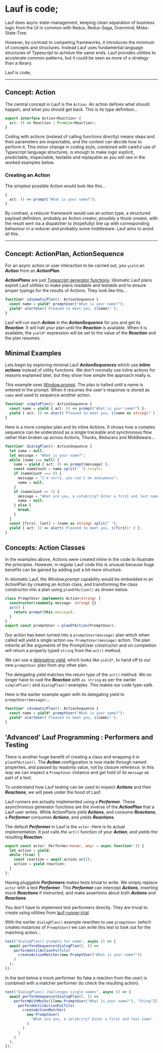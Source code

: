 # Lauf is code;

Lauf does async state-management, keeping clean separation of business logic from the UI in common with Redux, Redux-Saga, Overmind, Mobx-State-Tree.

However, by contrast to competing frameworks, it introduces the minimum of concepts and structures. Instead Lauf uses fundamental language structures of Typescript to achieve the same ends. Lauf provides utilities to accelerate common patterns, but it could be seen as more of a strategy than a library.

Lauf is code;

---

## Concept: Action

The central concept in Lauf is the `Action`. An action defines what should happen, and what you should get back. This is its type definition...

```typescript
export interface Action<Reaction> {
  act: () => Reaction | Promise<Reaction>;
}
```

Coding with actions (instead of calling functions directly) means steps and their parameters are inspectable, and the context can decide how to perform it. This minor change in coding style, combined with careful use of Typescript language structures, is enough to make logic explicit, predictable, inspectable, testable and replayable as you will see in the worked examples below.

### Creating an Action

The simplest possible Action would look like this...

```typescript
{
  act: () => prompt("What is your name?");
}
```

By contrast, a reducer framework would use an action type, a structured payload definition, probably an Action creator, possibly a thunk creator, with the result sent via a dispatcher to (hopefully) line up with corresponding behaviour in a reducer and probably some middleware. Lauf aims to avoid all this.

---

## Concept: ActionPlan, ActionSequence

For an async action or user interaction to be carried out, you
`yield` an **_Action_** from an **_ActionPlan_**.

**_ActionPlans_** are just [Typescript generator functions](https://basarat.gitbook.io/typescript/future-javascript/generators). Idiomatic Lauf plans exploit Lauf utilities to make plans readable and testable and to ensure proper typings for the results of Actions. They look like this...

```typescript
function* idiomaticPlan(): ActionSequence {
  const name = yield* promptUser("What is your name?");
  yield* alertUser(`Pleased to meet you, ${name}!`);
}
```

Lauf will run each **_Action_** in the **_ActionSequence_** for you and get its **_Reaction_**. It will halt your plan until the **_Reaction_** is available. When it is available, the `yield*` expression will be set to the value of the **_Reaction_** and the plan resumes.

## Minimal Examples

Lets begin by exploring minimal Lauf **_ActionSequences_** which use **_inline actions_** instead of utility functions. We don't normally use inline actions for reasons explained later, but they show how simple the approach really is.

This example uses [Window.prompt](https://developer.mozilla.org/en-US/docs/Web/API/Window/prompt). The plan is halted until a name is entered in the prompt. When it resumes the user's response is stored as `name` and used to sequence another action.

```typescript
function* simplePlan(): ActionSequence {
  const name = yield { act: () => prompt("What is your name?") };
  yield { act: () => alert(`Pleased to meet you, ${name as string}!`) };
}
```

Here is a more complex plan and its inline Actions. It shows how a complex sequence
can be understood as a single traceable and synchronous flow rather than broken up across Actions, Thunks, Reducers and Middleware...

```typescript
function* dialogPlan(): ActionSequence {
  let name = null;
  let message = "What is your name?";
  while (name === null) {
    name = yield { act: () => prompt(message) };
    const nameCount = name.split(" ").length;
    if (nameCount === 0) {
      message = "I'm sorry, you can't be anonymous";
      name = null;
    }
    if (nameCount == 1) {
      message = "What are you, a celebrity? Enter a first and last name";
      name = null;
    } else {
      break;
    }
  }
  const [first, last] = (name as string).split(" ");
  yield { act: () => alert(`Pleased to meet you, ${first}!`) };
}
```

## Concepts: Action Classes

In the examples above, Actions were created inline in the code to illustrate
the principles. However, in regular Lauf code this is unusual because huge benefits can be gained by adding just a bit more structure.

In idiomatic Lauf, the _Window.prompt_ capability would be embedded in an ActionPlan by creating an Action class, and transforming the class constructor into a plan using `planOfAction()` as shown below.

```typescript
class PromptUser implements Action<string> {
  constructor(readonly message: string) {}
  act() {
    return prompt(this.message);
  }
}
export const promptUser = planOfAction(PromptUser);
```

Our action has been turned into a `promptUser(message)` plan which when called will yield a single action `new PromptUser(message)` action. The plan inherits all the arguments of the PromptUser constructor and on completion will return a properly typed `string` from the `act()` method.

We can use a [delegating yield](https://developer.mozilla.org/en-US/docs/Web/JavaScript/Reference/Operators/yield*), which looks like `yield*`, to hand off to our new `promptUser` plan from any other plan.

The delegating yield matches the return type of the `act()` method. We no longer have to cast the **_Reaction_** with `as string` as per the earlier `simplePlan()` and `dialogPlan()` examples. This makes our code type-safe.

Here is the earlier example again with its delegating yield to `promptUser(message)`...

```typescript
function* idiomaticPlan(): ActionSequence {
  const name = yield* promptUser("What is your name?");
  yield* alertUser(`Pleased to meet you, ${name}!`);
}
```

## 'Advanced' Lauf Programming : Performers and Testing

There is another huge benefit of creating a class and wrapping it in `planOfAction()`. The **_Action_** configuration is now made through named properties, and passed by readonly value, not by closure reference. In this way we can inspect a `PromptUser` instance and get hold of its `message` as part of a test.

To understand how Lauf testing can be used to inspect **_Actions_** and their **_Reactions_**, we will peek under the hood of Lauf.

Lauf runners are actually implemented using a **_Performer_**. These asynchronous generator functions are the inverse of the **_ActionPlan_** that a Lauf user writes. While ActionPlans yield **_Actions_**, and consume **_Reactions_**, a **_Performer_** consumes **_Actions_**, and yields **_Reactions_**.

The default **_Performer_** in Lauf is the `actor`. Here is its actual implementation. It just calls the `act()` function of your **_Action_**, and yields the resulting **_Reaction_**.

```typescript
export const actor: Performer<never, any> = async function* () {
  let action = yield;
  while (true) {
    const reaction = await action.act();
    action = yield reaction;
  }
};
```

Having pluggable **_Performers_** makes tests trivial to write. We simply replace `actor` with a test **_Performer_**. This **_Performer_** can intercept **_Actions_**, inserting mock **_Reactions_** if instructed, and make assertions about both **_Actions_** and **_Reactions_**.

You don't have to implement test performers directly. They are trivial to create using utilities from [lauf-runner-trial](https://github.com/cefn/lauf/blob/main/modules/lauf-runner-trial/src/perform.ts).

With the earlier `dialogPlan()` example rewritten to use `promptUser` (which creates instances of `PromptUser`) we can write this test to look out for the matching action...

```typescript
test("dialogPlan() prompts for name", async () => {
  await performSequence(dialogPlan(), () =>
    performUntilActionFulfils(
      createActionMatcher(new PromptUser("What is your name?"))
    )
  );
});
```

In the test below a mock performer (to fake a reaction from the user) is combined with a matcher performer (to check the resulting action).

```typescript
test("dialogPlan() challenges single names", async () => {
  await performSequence(dialogPlan(), () =>
    performWithMocks([[new PromptUser("What is your name?"), "Sting"]], () =>
      performUntilActionFulfils(
        createActionMatcher(
          new PromptUser(
            "What are you, a celebrity? Enter a first and last name"
          )
        )
      )
    )
  );
});
```
